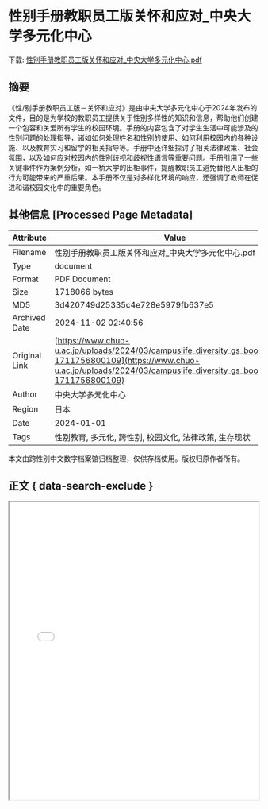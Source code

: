 # 性别手册教职员工版关怀和应对_中央大学多元化中心

<!-- tcd_download_link -->
下载: [性别手册教职员工版关怀和应对_中央大学多元化中心.pdf](性别手册教职员工版关怀和应对_中央大学多元化中心.pdf)
<!-- tcd_download_link_end -->

## 摘要

<!-- tcd_abstract -->
《性/别手册教职员工版－关怀和应对》是由中央大学多元化中心于2024年发布的文件，目的是为学校的教职员工提供关于性别多样性的知识和信息，帮助他们创建一个包容和关爱所有学生的校园环境。手册的内容包含了对学生生活中可能涉及的性别问题的处理指导，诸如如何处理姓名和性别的使用、如何利用校园内的各种设施、以及教育实习和留学的相关指导等。手册中还详细探讨了相关法律政策、社会氛围，以及如何应对校园内的性别歧视和歧视性语言等重要问题。手册引用了一些关键事件作为案例分析，如一桥大学的出柜事件，提醒教职员工避免替他人出柜的行为可能带来的严重后果。本手册不仅是对多样化环境的响应，还强调了教师在促进和谐校园文化中的重要角色。

<!-- tcd_abstract_end -->

## 其他信息 [Processed Page Metadata]

| Attribute       | Value                                  |
|-----------------|----------------------------------------|
| Filename        | 性别手册教职员工版关怀和应对_中央大学多元化中心.pdf                             |
| Type            | document                                 |
| Format          | PDF Document                               |
| Size            | 1718066 bytes                           |
| MD5             | 3d420749d25335c4e728e5979fb637e5                                  |
| Archived Date   | 2024-11-02 02:40:56                             |
| Original Link   | [https://www.chuo-u.ac.jp/uploads/2024/03/campuslife_diversity_gs_book_08.pdf?1711756800109](https://www.chuo-u.ac.jp/uploads/2024/03/campuslife_diversity_gs_book_08.pdf?1711756800109)                         |
| Author          | 中央大学多元化中心                               |
| Region          | 日本                               |
| Date            | 2024-01-01                                 |
| Tags            | 性别教育, 多元化, 跨性别, 校园文化, 法律政策, 生存现状                                 |

本文由跨性别中文数字档案馆归档整理，仅供存档使用。版权归原作者所有。


## 正文 { data-search-exclude }

<!-- tcd_main_text -->
<iframe src="../性别手册教职员工版关怀和应对_中央大学多元化中心.pdf" width="100%" height="600px">
    <p>无法显示PDF，请下载查看。</p>
</iframe>
<!-- tcd_main_text_end -->

